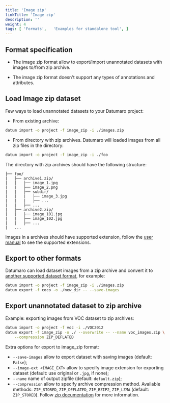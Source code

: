 ```yaml
---
title: 'Image zip'
linkTitle: 'Image zip'
description: ''
weight: 4
tags: [ 'Formats',   'Examples for standalone tool', ]
---
```


## Format specification

- The image zip format allow to export/import unannotated datasets
  with images to/from zip archive.

- The image zip format doesn't support any types of annotations
  and attributes.

## Load Image zip dataset

Few ways to load unannotated datasets to your Datumaro project:

- From existing archive:

```bash
datum import -o project -f image_zip -i ./images.zip
```

- From directory with zip archives. Datumaro will loaded images from
  all zip files in the directory:

```bash
datum import -o project -f image_zip -i ./foo
```

The directory with zip archives should have the following structure:

```
├── foo/
|   ├── archive1.zip/
|   |   ├── image_1.jpg
|   |   ├── image_2.png
|   |   ├── subdir/
|   |   |   ├── image_3.jpg
|   |   |   ├── ...
|   |   ├── ...
|   ├── archive2.zip/
|   |   ├── image_101.jpg
|   |   ├── image_102.jpg
|   |   ├── ...
|   ...
```

Images in a archives should have supported extension,
follow the [user manual](/docs/user-manual/data-formats/) to see the supported
extensions.

## Export to other formats

Datumaro can load dataset images from a zip archive and convert it to
[another supported dataset format](/docs/user-manual/supported-formats),
for example:

```bash
datum import -o project -f image_zip -i ./images.zip
datum export -f coco -o ./new_dir -- --save-images
```

## Export unannotated dataset to zip archive

Example: exporting images from VOC dataset to zip archives:
```bash
datum import -o project -f voc -i ./VOC2012
datum export -f image_zip -o ./ --overwrite -- --name voc_images.zip \
    --compression ZIP_DEFLATED
```

Extra options for export to image_zip format:

- `--save-images` allow to export dataset with saving images
  (default: `False`);
- `--image-ext <IMAGE_EXT>` allow to specify image extension
  for exporting dataset (default: use original or `.jpg`, if none);
- `--name` name of output zipfile (default: `default.zip`);
- `--compression` allow to specify archive compression method.
  Available methods:
  `ZIP_STORED`, `ZIP_DEFLATED`, `ZIP_BZIP2`, `ZIP_LZMA` (default: `ZIP_STORED`).
  Follow [zip documentation](https://pkware.cachefly.net/webdocs/casestudies/APPNOTE.TXT)
  for more information.
